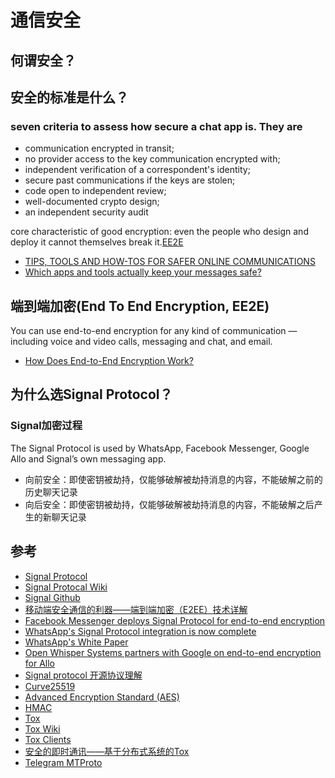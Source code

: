 # 通信安全

## 何谓安全？

## 安全的标准是什么？

### seven criteria to assess how secure a chat app is. They are

- communication encrypted in transit;
- no provider access to the key communication encrypted with;
- independent verification of a correspondent's identity;
- secure past communications if the keys are stolen;
- code open to independent review;
- well-documented crypto design;
- an independent security audit

core characteristic of good encryption: even the people who design and deploy it cannot themselves break it.[EE2E](https://ssd.eff.org/en/module/communicating-others)

- [TIPS, TOOLS AND HOW-TOS FOR SAFER ONLINE COMMUNICATIONS](https://ssd.eff.org/)
- [Which apps and tools actually keep your messages safe?](https://www.eff.org/node/82654)

## 端到端加密(End To End Encryption, EE2E)

 You can use end-to-end encryption for any kind of communication — including voice and video calls, messaging and chat, and email.

- [How Does End-to-End Encryption Work?](https://ssd.eff.org/en/module/communicating-others)

## 为什么选Signal Protocol？

### Signal加密过程

The Signal Protocol is used by WhatsApp, Facebook Messenger, Google Allo and Signal’s own messaging app.

- 向前安全：即使密钥被劫持，仅能够破解被劫持消息的内容，不能破解之前的历史聊天记录
- 向后安全：即使密钥被劫持，仅能够破解被劫持消息的内容，不能破解之后产生的新聊天记录


## 参考

- [Signal Protocol](https://signal.org/docs/)
- [Signal Protocal Wiki](https://en.wikipedia.org/wiki/Signal_Protocol)
- [Signal Github](https://github.com/signalapp)
- [移动端安全通信的利器——端到端加密（E2EE）技术详解](http://www.52im.net/thread-764-1-1.html)
- [Facebook Messenger deploys Signal Protocol for end-to-end encryption](https://signal.org/blog/facebook-messenger/)
- [WhatsApp's Signal Protocol integration is now complete](https://signal.org/blog/whatsapp-complete/)
- [WhatsApp's White Paper](https://www.whatsapp.com/security/WhatsApp-Security-Whitepaper.pdf)
- [Open Whisper Systems partners with Google on end-to-end encryption for Allo](https://signal.org/blog/allo/)
- [Signal protocol 开源协议理解](https://www.jianshu.com/p/e1f6f01c65f8)
- [Curve25519](https://en.wikipedia.org/wiki/Curve25519)
- [Advanced Encryption Standard (AES)](https://en.wikipedia.org/wiki/Advanced_Encryption_Standard)
- [HMAC](https://en.wikipedia.org/wiki/HMAC)
- [Tox](https://tox.chat/)
- [Tox Wiki](https://zh.wikipedia.org/wiki/Tox)
- [Tox Clients](https://tox.chat/clients.html#qtox)
- [安全的即时通讯——基于分布式系统的Tox](https://zhuanlan.zhihu.com/p/34477792)
- [Telegram MTProto](https://core.telegram.org/mtproto)
